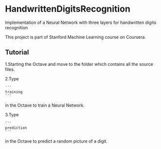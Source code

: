 HandwrittenDigitsRecognition
============================

Implementation of a Neural Network with three layers for handwritten digits recognition

This project is part of Stanford Machine Learning course on Coursera.
  
## Tutorial

  1.Starting the Octave and move to the folder which contains all the source files.
  
  2.Type
  
    ```
    training
    ```
    
  in the Octave to train a Neural Network.
  
  3.Type
  
    ```
    prediction
    ```
    
  in the Octave to predict a random picture of a digit.
